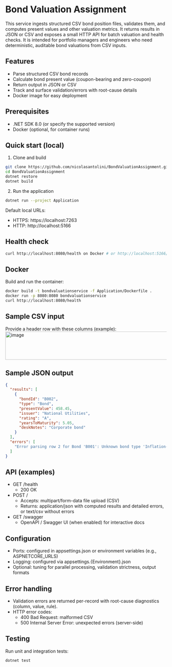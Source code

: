 # Bond Valuation Assignment

This service ingests structured CSV bond position files, validates them, and computes present values and other valuation metrics. It returns results in JSON or CSV and exposes a small HTTP API for batch valuation and health checks. It is intended for portfolio managers and engineers who need deterministic, auditable bond valuations from CSV inputs.

## Features
- Parse structured CSV bond records
- Calculate bond present value (coupon-bearing and zero-coupon)
- Return output in JSON or CSV
- Track and surface validation/errors with root-cause details
- Docker image for easy deployment

## Prerequisites
- .NET SDK 8.0 (or specify the supported version)
- Docker (optional, for container runs)

## Quick start (local)
1. Clone and build
```bash
git clone https://github.com/nicolasantolini/BondValuationAssignment.git
cd BondValuationAssignment
dotnet restore
dotnet build
```

2. Run the application
```bash
dotnet run --project Application
```
Default local URLs:
- HTTPS: https://localhost:7263
- HTTP:  http://localhost:5166

## Health check
```bash
curl http://localhost:8080/health on Docker # or http://localhost:5166/health when running locally
```

## Docker
Build and run the container:
```bash
docker build -t bondvaluationservice -f Application/Dockerfile .
docker run -p 8080:8080 bondvaluationservice
curl http://localhost:8080/health
```

## Sample CSV input
Provide a header row with these columns (example):
<img width="2368" height="88" alt="image" src="https://github.com/user-attachments/assets/8d14d987-9ebe-4dfe-abbd-b95543d7be14" />


## Sample JSON output
```json
{
  "results": [
    {
      "bondId": "B002",
      "type": "Bond",
      "presentValue": 458.45,
      "issuer": "National Utilities",
      "rating": "A",
      "yearsToMaturity": 5.05,
      "deskNotes": "Corporate bond"
    }
  ],
  "errors": [
    "Error parsing row 2 for Bond 'B001': Unknown bond type 'Inflation-Linked'. (Parameter 'Type')"
  ]
}
```

## API (examples)
- GET /health
  - 200 OK
- POST /
  - Accepts: multipart/form-data file upload (CSV)
  - Returns: application/json with computed results and detailed errors, or text/csv without errors
- GET /swagger
  - OpenAPI / Swagger UI (when enabled) for interactive docs

## Configuration
- Ports: configured in appsettings.json or environment variables (e.g., ASPNETCORE_URLS)
- Logging: configured via appsettings.{Environment}.json
- Optional: tuning for parallel processing, validation strictness, output formats

## Error handling
- Validation errors are returned per-record with root-cause diagnostics (column, value, rule).
- HTTP error codes:
  - 400 Bad Request: malformed CSV
  - 500 Internal Server Error: unexpected errors (server-side)

## Testing
Run unit and integration tests:
```bash
dotnet test
```



